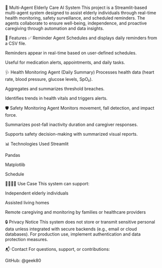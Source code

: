 👵 Multi-Agent Elderly Care AI System
This project is a Streamlit-based multi-agent system designed to assist elderly individuals through real-time health monitoring, safety surveillance, and scheduled reminders. The agents collaborate to ensure well-being, independence, and proactive caregiving through automation and data insights.

🚀 Features
✅ Reminder Agent
Schedules and displays daily reminders from a CSV file.

Reminders appear in real-time based on user-defined schedules.

Useful for medication alerts, appointments, and daily tasks.

🩺 Health Monitoring Agent (Daily Summary)
Processes health data (heart rate, blood pressure, glucose levels, SpO₂).

Aggregates and summarizes threshold breaches.

Identifies trends in health vitals and triggers alerts.

🛡 Safety Monitoring Agent
Monitors movement, fall detection, and impact force.

Summarizes post-fall inactivity duration and caregiver responses.

Supports safety decision-making with summarized visual reports.


📊 Technologies Used
Streamlit

Pandas

Matplotlib

Schedule

👨‍👩‍👧‍👦 Use Case
This system can support:

Independent elderly individuals

Assisted living homes

Remote caregiving and monitoring by families or healthcare providers

🔒 Privacy Notice
This system does not store or transmit sensitive personal data unless integrated with secure backends (e.g., email or cloud databases). For production use, implement authentication and data protection measures.

📬 Contact
For questions, support, or contributions:

GitHub: @geek80

